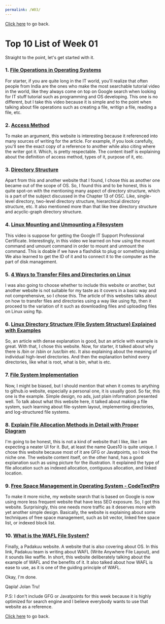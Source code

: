 ```yaml
---
permalink: /W03/
---
```


[Click here](README.md) to go back.

# Top 10 List of Week 01

Straight to the point, let's get started with it.

### 1. [File Operations in Operating Systems](https://www.youtube.com/watch?v=kZNEh4hBlYM)
For starter, if you are quite long in the IT world, you'll realize that often people from India are the ones who make the most searchable tutorial video in the world, like they always come on top on Google search when looking for IT stuff tutorial such as programming and OS developing. This one is no different, but I take this video because it is simple and to the point when talking about file operations such as creating a file, writign a file, reading a file, etc.

### 2. [Access Method](https://cio-wiki.org/wiki/Access_Method)
To make an argument, this website is interesting because it referenced into many sources of writing for the article. For example, if you look carefully, you'll see the exact copy of a reference to another while also citing where the writer got it. Which, is pretty respectable. The content itself is explaining about the definition of access method, types of it, purpose of it, etc.

### 3. [Directory Structure](https://binaryterms.com/directory-structure-in-os.html)
Apart from this and another website that I found, I chose this as another one became out of the scope of OS. So, I found this and to be honest, this is quite spot-on with the mentioning many aspect of directory structure, which is a part of the subject discussed in the Chapter 13 of OSC. Like, single-level directory, two-level directory structure, hierarchical directory structure, etc. It also mentioned more than that like tree directory structure and acyclic-graph directory structure.

### 4. [Linux Mounting and Unmounting a Filesystem](https://www.youtube.com/watch?v=Fik4AVZGr1I)
This video is suppose for getting the Google IT Support Professional Certificate. Interestingly, in this video we learned on how using the mount command and umount command in order to mount and unmount the command. This is doable if we have a flashdisk to plug or something similar. We also learned to get the ID of it and to connect it to the computer as the part of disk management.

### 5. [4 Ways to Transfer Files and Directories on Linux](https://devconnected.com/4-ways-to-transfer-files-and-directories-on-linux/)
I was also going to choose whether to include this website or another, but another website is not suitable for my taste as it covers in a basic way and not comprehensive, so I chose this. The article of this websites talks about on how to transfer files and directories using a way like using ftp, then it proceed to the variation of it such as downloading files and uploading files on Linux using ftp.

### 6. [Linux Directory Structure (File System Structure) Explained with Examples](https://www.thegeekstuff.com/2010/09/linux-file-system-structure/)
So, an article with dense explanation is good, but an article with example is great. With that, I chose this website. Now, for starter, it talked about why there is /bin or /sbin or /usr/bin etc. It also explaining about the meaning of individual high-level directories. And then the explanation behind every directories, like what is root, what is bin, what is etc.

### 7. [File System Implementation](https://gcallah.github.io/OperatingSystems/FileImplementation.html)
Now, I might be biased, but I should mention that when it comes to anything to github.io website, especially a personal one, it is usually good. So far, this one is the example. Simple design, no ads, just plain information presented well. To talk about what this website here, it talked about making a file system, such learning about file-system layout, implementing directories, and log-structured file systems.

### 8. [Explain File Allocation Methods in Detail with Proper Diagram](https://www.ques10.com/p/25214/explain-file-allocation-methods-in-detail-with-pro/)
I'm going to be honest, this is not a kind of website that I like, like I am expecting a neater UI for it. But, at least the name Ques10 is quite unique. I chose this website because most of it are GFG or Javatpoints, so I took the niche one. The website content itself, on the other hand, has a good explanation such as using picture for the illustration. It explained the type of file allocation such as indexed allocation, contiguous allocation, and linked location.

### 9. [Free Space Management in Operating System - CodeTextPro](https://www.codetextpro.com/2019/10/free-space-management-in-os.html)
To make it more niche, my website search that is based on Google is now using more less frequent website that have less SEO exposure. So, I got this website. Surprisingly, this one needs more traffic as it deserves more with yet another simple design. Basically, the website is explaining about some techniques of free space management, such as bit vector, linked free space list, or indexed block list.

### 10. [What is the WAFL File System?](https://padakuu.com/article/148-what-is-the-wafl-file-system)
Finally, a Padakuu website. A website that is also covering about OS. In this link, Padakuu team is writing about WAFL (Write Anywhere File Layout), and it sounds like waffle. In short, this website deliberately talking about the example of WAFL and the benefits of it. It also talked about how WAFL is ease to use, as it is one of the guiding principle of WAFL.

Okay, I'm done.

Qapla! Jolan Tru!

P.S: I don't include GFG or Javatpoints for this week because it is highly optimized for search engine and I believe everybody wants to use that website as a reference.

[Click here](README.md) to go back.
